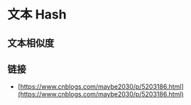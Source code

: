# 文本 Hash

## 文本相似度

## 链接

* [https://www.cnblogs.com/maybe2030/p/5203186.html](https://www.cnblogs.com/maybe2030/p/5203186.html)

